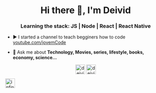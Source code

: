 <h1 align="center">Hi there 👋, I'm Deivid</h1>
<h3 align="center">Learning the stack: JS | Node | React |   React Native</h3>



- ▶️ I started a channel to teach begginers how to code [youtube.com/jovemCode](https://www.youtube.com/channel/UCve39Q8xXu8uwrLekrQmWcA)

- 💬 Ask me about **Technology, Movies, series, lifestyle, books, economy, science...**


<p align="center">
    <a href="https://www.linkedin.com/in/deivid-almeida-378ab9191/" target="blank"><img align="center" src="https://cdn.jsdelivr.net/npm/simple-icons@3.0.1/icons/linkedin.svg" alt="deividAlmeida" height="30" width="30" /></a>
   <a href="@deividalmeida365@gmail.com" target="blank"><img align="center" src="https://cdn.jsdelivr.net/npm/simple-icons@3.0.1/icons/gmail.svg" alt="deividAlmeida" height="30" width="30" /></a>
    
  <a href="https://www.youtube.com/channel/UCve39Q8xXu8uwrLekrQmWcA?view_as=subscriber" target="blank"><img align="center" src="https://cdn.jsdelivr.net/npm/simple-icons@3.0.1/icons/youtube.svg" alt="infinitegeek" height="30" width="30" /></a>



</p>




